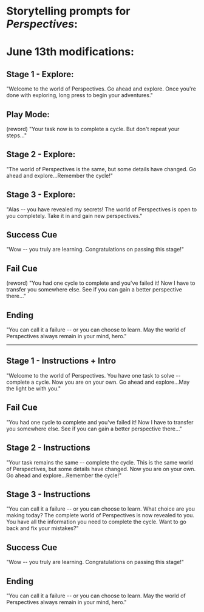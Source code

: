 # Storytelling prompts for *Perspectives*:

# June 13th modifications:

## Stage 1 - Explore:

"Welcome to the world of Perspectives. Go ahead and explore. Once you're done with exploring, long press to begin your adventures."

## Play Mode:
(reword)
"Your task now is to complete a cycle. But don't repeat your steps..."

## Stage 2 - Explore:

"The world of Perspectives is the same, but some details have changed. Go ahead and explore...Remember the cycle!"

## Stage 3 - Explore:

"Alas -- you have revealed my secrets! The world of Perspectives is open to you completely. Take it in and gain new perspectives."

## Success Cue

"Wow -- you truly are learning. Congratulations on passing this stage!"

## Fail Cue
(reword)
"You had one cycle to complete and you've failed it! Now I have to transfer you somewhere else. See if you can gain a better perspective there..."

## Ending

"You can call it a failure -- or you can choose to learn. May the world of Perspectives always remain in your mind, hero."

---

## Stage 1 - Instructions + Intro

"Welcome to the world of Perspectives. You have one task to solve -- complete a cycle. Now you are on your own. Go ahead and explore...May the light be with you."

## Fail Cue

"You had one cycle to complete and you've failed it! Now I have to transfer you somewhere else. See if you can gain a better perspective there..."

## Stage 2 - Instructions

"Your task remains the same -- complete the cycle. This is the same world of Perspectives, but some details have changed. Now you are on your own. Go ahead and explore...Remember the cycle!"

## Stage 3 - Instructions

"You can call it a failure -- or you can choose to learn. What choice are you making today? The complete world of Perspectives is now revealed to you. You have all the information you need to complete the cycle. Want to go back and fix your mistakes?"

## Success Cue

"Wow -- you truly are learning. Congratulations on passing this stage!"

## Ending

"You can call it a failure -- or you can choose to learn. May the world of Perspectives always remain in your mind, hero."


